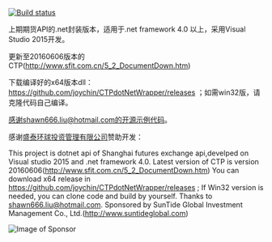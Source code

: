 [![Build status](https://ci.appveyor.com/api/projects/status/biiillpk0ar6stv7?svg=true)](https://ci.appveyor.com/project/joychin/ctpdotnetwrapper)

上期期货API的.net封装版本，适用于.net framework 4.0 以上，采用Visual Studio 2015开发。

更新至20160606版本的CTP(http://www.sfit.com.cn/5_2_DocumentDown.htm)

下载编译好的x64版本dll： https://github.com/joychin/CTPdotNetWrapper/releases ；如需win32版，请克隆代码自己编译。

感谢shawn666.liu@hotmail.com的开源示例代码。

感谢[盛泰环球投资管理有限公司](http://www.suntideglobal.com)赞助开发：

This project is dotnet api of Shanghai futures exchange api,develped on Visual studio 2015 and .net framework 4.0.
Latest version of CTP is version 20160606(http://www.sfit.com.cn/5_2_DocumentDown.htm)
You can download x64 release in https://github.com/joychin/CTPdotNetWrapper/releases ; If Win32 version is needed, you can clone code and build by yourself.
Thanks to shawn666.liu@hotmail.com.
Sponsored by SunTide Global Investment Management Co., Ltd.(http://www.suntideglobal.com)

![Image of Sponsor](http://www.suntideglobal.com/Images/Icons/logo-hori.png)
